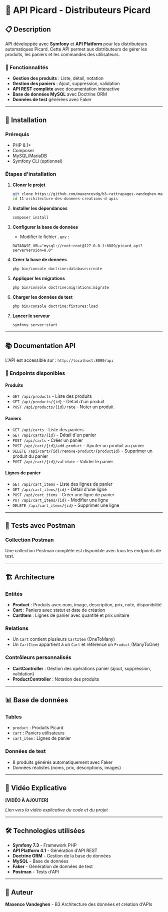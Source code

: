 # 🛒 API Picard - Distributeurs Picard

## 📋 Description

API développée avec **Symfony** et **API Platform** pour les distributeurs automatiques Picard. Cette API permet aux distributeurs de gérer les produits, les paniers et les commandes des utilisateurs.

### 🎯 Fonctionnalités

-   **Gestion des produits** : Liste, détail, notation
-   **Gestion des paniers** : Ajout, suppression, validation
-   **API REST complète** avec documentation interactive
-   **Base de données MySQL** avec Doctrine ORM
-   **Données de test** générées avec Faker

---

## 🚀 Installation

### Prérequis

-   PHP 8.1+
-   Composer
-   MySQL/MariaDB
-   Symfony CLI (optionnel)

### Étapes d'installation

1. **Cloner le projet**

    ```bash
    git clone https://github.com/maxencevdg/b3-rattrapages-vandeghen-maxence.git
    cd 11-architecture-des-donnees-creations-d-apis
    ```

2. **Installer les dépendances**

    ```bash
    composer install
    ```

3. **Configurer la base de données**

    - Modifier le fichier `.env` :

    ```env
    DATABASE_URL="mysql://root:root@127.0.0.1:8889/picard_api?serverVersion=8.0"
    ```

4. **Créer la base de données**

    ```bash
    php bin/console doctrine:database:create
    ```

5. **Appliquer les migrations**

    ```bash
    php bin/console doctrine:migrations:migrate
    ```

6. **Charger les données de test**

    ```bash
    php bin/console doctrine:fixtures:load
    ```

7. **Lancer le serveur**
    ```bash
    symfony server:start
    ```

---

## 📚 Documentation API

L'API est accessible sur : `http://localhost:8000/api`

### 🔗 Endpoints disponibles

#### **Produits**

-   `GET /api/products` - Liste des produits
-   `GET /api/products/{id}` - Détail d'un produit
-   `POST /api/products/{id}/rate` - Noter un produit

#### **Paniers**

-   `GET /api/carts` - Liste des paniers
-   `GET /api/carts/{id}` - Détail d'un panier
-   `POST /api/carts` - Créer un panier
-   `POST /api/cart/{id}/add-product` - Ajouter un produit au panier
-   `DELETE /api/cart/{id}/remove-product/{productId}` - Supprimer un produit du panier
-   `POST /api/cart/{id}/validate` - Valider le panier

#### **Lignes de panier**

-   `GET /api/cart_items` - Liste des lignes de panier
-   `GET /api/cart_items/{id}` - Détail d'une ligne
-   `POST /api/cart_items` - Créer une ligne de panier
-   `PUT /api/cart_items/{id}` - Modifier une ligne
-   `DELETE /api/cart_items/{id}` - Supprimer une ligne

---

## 🧪 Tests avec Postman

### Collection Postman

Une collection Postman complète est disponible avec tous les endpoints de test.

---

## 🏗️ Architecture

### **Entités**

-   **Product** : Produits avec nom, image, description, prix, note, disponibilité
-   **Cart** : Paniers avec statut et date de création
-   **CartItem** : Lignes de panier avec quantité et prix unitaire

### **Relations**

-   Un `Cart` contient plusieurs `CartItem` (OneToMany)
-   Un `CartItem` appartient à un `Cart` et référence un `Product` (ManyToOne)

### **Contrôleurs personnalisés**

-   **CartController** : Gestion des opérations panier (ajout, suppression, validation)
-   **ProductController** : Notation des produits

---

## 📊 Base de données

### **Tables**

-   `product` : Produits Picard
-   `cart` : Paniers utilisateurs
-   `cart_item` : Lignes de panier

### **Données de test**

-   8 produits générés automatiquement avec Faker
-   Données réalistes (noms, prix, descriptions, images)

---

## 🎥 Vidéo Explicative

**[VIDÉO À AJOUTER]**

_Lien vers la vidéo explicative du code et du projet_

---

## 🛠️ Technologies utilisées

-   **Symfony 7.3** - Framework PHP
-   **API Platform 4.1** - Génération d'API REST
-   **Doctrine ORM** - Gestion de la base de données
-   **MySQL** - Base de données
-   **Faker** - Génération de données de test
-   **Postman** - Tests d'API

---

## 📝 Auteur

**Maxence Vandeghen** - B3 Architecture des données et création d'APIs

